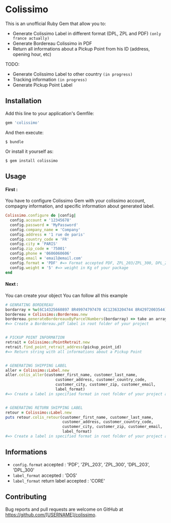 # Colissimo

This is an unofficial Ruby Gem that allow you to:
- Generate Colissimo Label in different format (DPL, ZPL and PDF) `(only france actually)`
- Generate Bordereau Colissimo in PDF
- Return all informations about a Pickup Point from his ID (address, opening hour, etc)

TODO:
- Generate Colissimo Label to other country `(in progress)`
- Tracking information `(in progress)`
- Generate Pickup Point Label

## Installation

Add this line to your application's Gemfile:

```ruby
gem 'colissimo'
```

And then execute:

    $ bundle

Or install it yourself as:

    $ gem install colissimo

## Usage

#### First :

You have to configure Colissimo Gem with your colissimo account, compagny information, and specific information about generated label.

```ruby
Colissimo.configure do |config|
  config.account = '12345678'
  config.password = 'MyPassword'
  config.company_name = 'Company'
  config.address = '1 rue de paris'
  config.country_code = 'FR'
  config.city = 'PARIS'
  config.zip_code = '75001'
  config.phone = '0606060606'
  config.email = 'email@email.com'
  config.format = 'PDF' #=> Format accepted PDF, ZPL_203/ZPL_300, DPL_203/DPL_300
  config.weight = '5' #=> weight in Kg of your package
end
```


#### Next :

You can create your object
You can follow all this example
```ruby
# GENRATING BORDEREAU 
bordarray = %w(6C14325660897 8R49974797470 6C12363204744 8R42972003544)
bordereau = Colissimo::Bordereau.new
bordereau.generateBordereauxByParcelNumbers(bordarray) => take an array
#=> Create a Bordereau.pdf label in root folder of your project


# PICKUP POINT INFORMATION
retrait = Colissimo::PointRetrait.new
retrait.find_point_retrait_address(pickup_point_id)
#=> Return string with all informations about a Pickup Point


# GENERATING SHIPPING LABEL
aller = Colissimo::Label.new
aller.colis_aller(customer_first_name, customer_last_name, 
                      customer_address, customer_country_code, 
                      customer_city, customer_zip, customer_email, 
                      label_format)
#=> Create a label in specified format in root folder of your project and return the tracking number


# GENERATING RETURN SHIPPING LABEL
retour = Colissimo::Label.new
puts retour.colis_retour(customer_first_name, customer_last_name, 
                         customer_address, customer_country_code, 
                         customer_city, customer_zip, customer_email, 
                         label_format)
#=> Create a label in specified format in root folder of your project and return the tracking number
```


## Informations

- `config.format` accepted : 'PDF', 'ZPL_203', 'ZPL_300', 'DPL_203', 'DPL_300'
- `label_format` accepted : 'DOS'
- `label_format` return label accepted : 'CORE'


## Contributing

Bug reports and pull requests are welcome on GitHub at https://github.com/[USERNAME]/colissimo.
